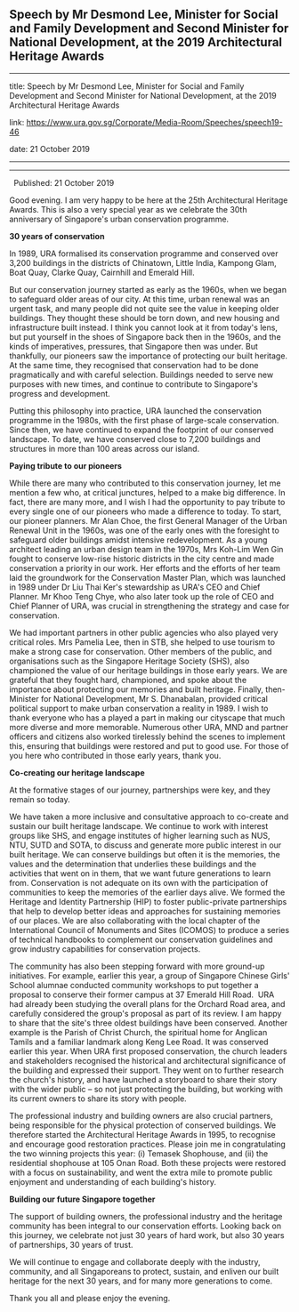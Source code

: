 ## Speech by Mr Desmond Lee, Minister for Social and Family Development and Second Minister for National Development, at the 2019 Architectural Heritage Awards
---
title: Speech by Mr Desmond Lee, Minister for Social and Family Development and Second Minister for National Development, at the 2019 Architectural Heritage Awards

link: https://www.ura.gov.sg/Corporate/Media-Room/Speeches/speech19-46

date: 21 October 2019

---

------------------------------------------------------------------------------------------------------------------------------------------------------------

  Published: 21 October 2019

Good evening. I am very happy to be here at the 25th Architectural Heritage Awards. This is also a very special year as we celebrate the 30th anniversary of Singapore's urban conservation programme.

**30 years of conservation**

In 1989, URA formalised its conservation programme and conserved over 3,200 buildings in the districts of Chinatown, Little India, Kampong Glam, Boat Quay, Clarke Quay, Cairnhill and Emerald Hill.

But our conservation journey started as early as the 1960s, when we began to safeguard older areas of our city. At this time, urban renewal was an urgent task, and many people did not quite see the value in keeping older buildings. They thought these should be torn down, and new housing and infrastructure built instead. I think you cannot look at it from today's lens, but put yourself in the shoes of Singapore back then in the 1960s, and the kinds of imperatives, pressures, that Singapore then was under. But thankfully, our pioneers saw the importance of protecting our built heritage. At the same time, they recognised that conservation had to be done pragmatically and with careful selection. Buildings needed to serve new purposes with new times, and continue to contribute to Singapore's progress and development.

Putting this philosophy into practice, URA launched the conservation programme in the 1980s, with the first phase of large-scale conservation. Since then, we have continued to expand the footprint of our conserved landscape. To date, we have conserved close to 7,200 buildings and structures in more than 100 areas across our island.

**Paying tribute to our pioneers**

While there are many who contributed to this conservation journey, let me mention a few who, at critical junctures, helped to a make big difference. In fact, there are many more, and I wish I had the opportunity to pay tribute to every single one of our pioneers who made a difference to today. To start, our pioneer planners. Mr Alan Choe, the first General Manager of the Urban Renewal Unit in the 1960s, was one of the early ones with the foresight to safeguard older buildings amidst intensive redevelopment. As a young architect leading an urban design team in the 1970s, Mrs Koh-Lim Wen Gin fought to conserve low-rise historic districts in the city centre and made conservation a priority in our work. Her efforts and the efforts of her team laid the groundwork for the Conservation Master Plan, which was launched in 1989 under Dr Liu Thai Ker's stewardship as URA's CEO and Chief Planner. Mr Khoo Teng Chye, who also later took up the role of CEO and Chief Planner of URA, was crucial in strengthening the strategy and case for conservation.

We had important partners in other public agencies who also played very critical roles. Mrs Pamelia Lee, then in STB, she helped to use tourism to make a strong case for conservation. Other members of the public, and organisations such as the Singapore Heritage Society (SHS), also championed the value of our heritage buildings in those early years. We are grateful that they fought hard, championed, and spoke about the importance about protecting our memories and built heritage. Finally, then-Minister for National Development, Mr S. Dhanabalan, provided critical political support to make urban conservation a reality in 1989. I wish to thank everyone who has a played a part in making our cityscape that much more diverse and more memorable. Numerous other URA, MND and partner officers and citizens also worked tirelessly behind the scenes to implement this, ensuring that buildings were restored and put to good use. For those of you here who contributed in those early years, thank you.

**Co-creating our heritage landscape**

At the formative stages of our journey, partnerships were key, and they remain so today.

We have taken a more inclusive and consultative approach to co-create and sustain our built heritage landscape. We continue to work with interest groups like SHS, and engage institutes of higher learning such as NUS, NTU, SUTD and SOTA, to discuss and generate more public interest in our built heritage. We can conserve buildings but often it is the memories, the values and the determination that underlies these buildings and the activities that went on in them, that we want future generations to learn from. Conservation is not adequate on its own with the participation of communities to keep the memories of the earlier days alive. We formed the Heritage and Identity Partnership (HIP) to foster public-private partnerships that help to develop better ideas and approaches for sustaining memories of our places. We are also collaborating with the local chapter of the International Council of Monuments and Sites (ICOMOS) to produce a series of technical handbooks to complement our conservation guidelines and grow industry capabilities for conservation projects.

The community has also been stepping forward with more ground-up initiatives. For example, earlier this year, a group of Singapore Chinese Girls' School alumnae conducted community workshops to put together a proposal to conserve their former campus at 37 Emerald Hill Road.  URA had already been studying the overall plans for the Orchard Road area, and carefully considered the group's proposal as part of its review. I am happy to share that the site's three oldest buildings have been conserved. Another example is the Parish of Christ Church, the spiritual home for Anglican Tamils and a familiar landmark along Keng Lee Road. It was conserved earlier this year. When URA first proposed conservation, the church leaders and stakeholders recognised the historical and architectural significance of the building and expressed their support. They went on to further research the church's history, and have launched a storyboard to share their story with the wider public – so not just protecting the building, but working with its current owners to share its story with people.

The professional industry and building owners are also crucial partners, being responsible for the physical protection of conserved buildings. We therefore started the Architectural Heritage Awards in 1995, to recognise and encourage good restoration practices. Please join me in congratulating the two winning projects this year: (i) Temasek Shophouse, and (ii) the residential shophouse at 105 Onan Road. Both these projects were restored with a focus on sustainability, and went the extra mile to promote public enjoyment and understanding of each building's history.

**Building our future Singapore together**

The support of building owners, the professional industry and the heritage community has been integral to our conservation efforts. Looking back on this journey, we celebrate not just 30 years of hard work, but also 30 years of partnerships, 30 years of trust.

We will continue to engage and collaborate deeply with the industry, community, and all Singaporeans to protect, sustain, and enliven our built heritage for the next 30 years, and for many more generations to come.

Thank you all and please enjoy the evening.